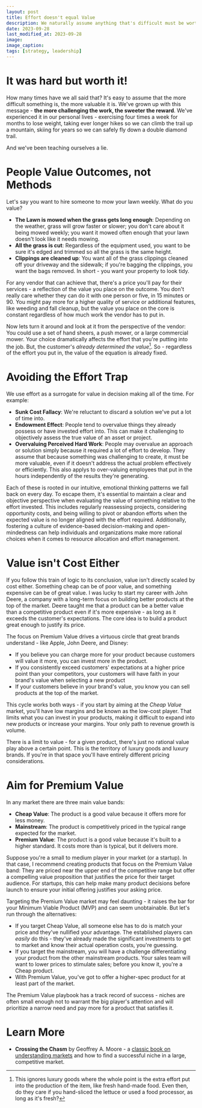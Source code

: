 ```yaml
---
layout: post
title: Effort doesn't equal Value
description: We naturally assume anything that's difficult must be worth it - but it turns out how much others value what we've accomplished is independent of how hard it was to achieve.
date: 2023-09-28
last_modified_at: 2023-09-28
image: 
image_caption: 
tags: [strategy, leadership]
---
```


# It was hard but worth it!

How many times have we all said that?  It's easy to assume that the more difficult something is, the more valuable it is.  We've grown up with this message - **the more challenging the work, the sweeter the reward**.  We've experienced it in our personal lives - exercising four times a week for months to lose weight, taking ever longer hikes so we can climb the trail up a mountain, skiing for years so we can safely fly down a double diamond trail.

And we've been teaching ourselves a lie.

# People Value Outcomes, not Methods

Let's say you want to hire someone to mow your lawn weekly.  What do you value?

* **The Lawn is mowed when the grass gets long enough**: Depending on the weather, grass will grow faster or slower; you don't care about it being mowed weekly; you want it mowed often enough that your lawn doesn't look like it needs mowing.
* **All the grass is cut**: Regardless of the equipment used, you want to be sure it's edged and trimmed so all the grass is the same height.
* **Clippings are cleaned up**: You want all of the grass clippings cleaned off your driveway and the sidewalk; if you're bagging the clippings, you want the bags removed. In short - you want your property to look tidy.

For any vendor that can achieve that, there's a price you'll pay for their services - a reflection of the value you place on the outcome.  You don't really care whether they can do it with one person or five, in 15 minutes or 90.  You might pay more for a higher quality of service or additional features, like weeding and fall cleanup, but the value you place on the core is constant regardless of how much work the vendor has to put in.

Now lets turn it around and look at it from the perspective of the vendor: You could use a set of hand sheers, a push mower, or a large commercial mower.  Your choice dramatically affects the effort that you're putting into the job.  But, the customer's _already determined the value_[^excludingLuxury].  So - regardless of the effort you put in, the value of the equation is already fixed.

# Avoiding the Effort Trap

We use effort as a surrogate for value in decision making all of the time.  For example:

* **Sunk Cost Fallacy**: We're reluctant to discard a solution we've put a lot of time into.
* **Endowment Effect**: People tend to overvalue things they already possess or have invested effort into. This can make it challenging to objectively assess the true value of an asset or project.
* **Overvaluing Perceived Hard Work**: People may overvalue an approach or solution simply because it required a lot of effort to develop. They assume that because something was challenging to create, it must be more valuable, even if it doesn't address the actual problem effectively or efficiently.  This also applys to over-valuing employees that put in the hours independently of the results they're generating.

Each of these is rooted in our intuitive, emotional thinking patterns we fall back on every day.  To escape them, it's essential to maintain a clear and objective perspective when evaluating the value of something relative to the effort invested. This includes regularly reassessing projects, considering opportunity costs, and being willing to pivot or abandon efforts when the expected value is no longer aligned with the effort required. Additionally, fostering a culture of evidence-based decision-making and open-mindedness can help individuals and organizations make more rational choices when it comes to resource allocation and effort management.

# Value isn't Cost Either

If you follow this train of logic to its conclusion, value isn't directly scaled by cost either.  Something cheap can be of poor value, and something expensive can be of great value.  I was lucky to start my career with John Deere, a company with a long-term focus on building better products at the top of the market.  Deere taught me that a product can be a better value than a competitive product even if it's more expensive - as long as it exceeds the customer's expectations.  The core idea is to build a product great enough to justify its price.

The focus on Premium Value drives a virtuous circle that great brands understand - like Apple, John Deere, and Disney:

* If you believe you can charge more for your product because customers will value it more, you can invest more in the product.
* If you consistently exceed customers' expectations at a higher price point than your competitors, your customers will have faith in your brand's value when selecting a new product
* If your customers believe in your brand's value, you know you can sell products at the top of the market.

This cycle works both ways - if you start by aiming at the _Cheap Value_ market, you'll have low margins and be known as the low-cost player.  That limits what you can invest in your products, making it difficult to expand into new products or increase your margins. Your only path to revenue growth is volume.

There is a limit to value - for a given product, there's just no rational value play above a certain point.  This is the territory of luxury goods and luxury brands.  If you're in that space you'll have entirely different pricing considerations.

# Aim for Premium Value

In any market there are three main value bands:

* **Cheap Value**: The product is a good value because it offers more for less money.
* **Mainstream**: The product is competitively priced in the typical range expected for the market.
* **Premium Value**: The product is a good value because it's built to a higher standard.  It costs more than is typical, but it delivers more.

Suppose you're a small to medium player in your market (or a startup). In that case, I recommend creating products that focus on the Premium Value band: They are priced near the upper end of the competitive range but offer a compelling value proposition that justifies the price for their target audience.  For startups, this can help make many product decisions before launch to ensure your initial offering justifies your asking price.

Targeting the Premium Value market may feel daunting - it raises the bar for your Minimum Viable Product (MVP) and can seem unobtainable.  But let's run through the alternatives:

* If you target Cheap Value, all someone else has to do is match your price and they've nullified your advantage.  The established players can _easily_ do this - they've already made the significant investments to get to market and know their actual operation costs, you're guessing.
* If you target the mainstream, you will have a challenge differentiating your product from the other mainstream products.  Your sales team will want to lower prices to stimulate sales; before you know it, you're a Cheap product.
* With Premium Value, you've got to offer a higher-spec product for at least part of the market.  

The Premium Value playbook has a track record of success - niches are often small enough not to warrant the big player's attention and will prioritize a narrow need and pay more for a product that satisfies it.

# Learn More

* **Crossing the Chasm** by Geoffrey A. Moore - a [classic book on understanding markets](https://www.amazon.com/Crossing-Chasm-3rd-Disruptive-Mainstream/dp/0062292986/) and how to find a successful niche in a large, competitive market.

[^excludingLuxury]: This ignores luxury goods where the whole point is the extra effort put into the production of the item, like fresh hand-made food.  Even then, do they care if you hand-sliced the lettuce or used a food processor, as long as it's fresh?